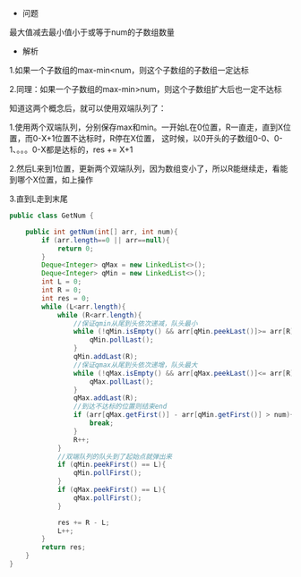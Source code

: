 - 问题

最大值减去最小值小于或等于num的子数组数量

- 解析

1.如果一个子数组的max-min<num，则这个子数组的子数组一定达标

2.同理：如果一个子数组的max-min>num，则这个子数组扩大后也一定不达标

知道这两个概念后，就可以使用双端队列了：

1.使用两个双端队列，分别保存max和min。一开始L在0位置，R一直走，直到X位置，而0-X+1位置不达标时，R停在X位置，
这时候，以0开头的子数组0-0、0-1、。。。0-X都是达标的，res += X+1

2.然后L来到1位置，更新两个双端队列，因为数组变小了，所以R能继续走，看能到哪个X位置，如上操作

3.直到L走到末尾


```java
public class GetNum {

    public int getNum(int[] arr, int num){
        if (arr.length==0 || arr==null){
            return 0;
        }
        Deque<Integer> qMax = new LinkedList<>();
        Deque<Integer> qMin = new LinkedList<>();
        int L = 0;
        int R = 0;
        int res = 0;
        while (L<arr.length){
            while (R<arr.length){
                //保证qmin从尾到头依次递减，队头最小
                while (!qMin.isEmpty() && arr[qMin.peekLast()]>= arr[R]){
                    qMin.pollLast();
                }
                qMin.addLast(R);
                //保证qmax从尾到头依次递增，队头最大
                while (!qMax.isEmpty() && arr[qMax.peekLast()]<= arr[R]){
                    qMax.pollLast();
                }
                qMax.addLast(R);
                //到达不达标的位置则结束end
                if (arr[qMax.getFirst()] - arr[qMin.getFirst()] > num){
                    break;
                }
                R++;
            }
            //双端队列的队头到了起始点就弹出来
            if (qMin.peekFirst() == L){
                qMin.pollFirst();
            }
            if (qMax.peekFirst() == L){
                qMax.pollFirst();
            }

            res += R - L;
            L++;
        }
        return res;
    }
}

```
